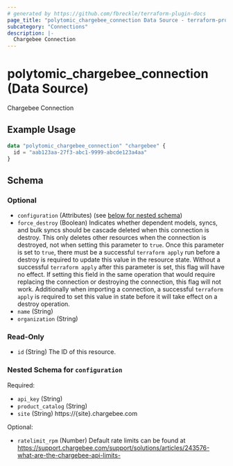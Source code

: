```yaml
---
# generated by https://github.com/fbreckle/terraform-plugin-docs
page_title: "polytomic_chargebee_connection Data Source - terraform-provider-polytomic"
subcategory: "Connections"
description: |-
  Chargebee Connection
---
```


# polytomic_chargebee_connection (Data Source)

Chargebee Connection

## Example Usage

```terraform
data "polytomic_chargebee_connection" "chargebee" {
  id = "aab123aa-27f3-abc1-9999-abcde123a4aa"
}
```

<!-- schema generated by tfplugindocs -->
## Schema

### Optional

- `configuration` (Attributes) (see [below for nested schema](#nestedatt--configuration))
- `force_destroy` (Boolean) Indicates whether dependent models, syncs, and bulk syncs should be cascade deleted when this connection is destroy. This only deletes other resources when the connection is destroyed, not when setting this parameter to `true`. Once this parameter is set to `true`, there must be a successful `terraform apply` run before a destroy is required to update this value in the resource state. Without a successful `terraform apply` after this parameter is set, this flag will have no effect. If setting this field in the same operation that would require replacing the connection or destroying the connection, this flag will not work. Additionally when importing a connection, a successful `terraform apply` is required to set this value in state before it will take effect on a destroy operation.
- `name` (String)
- `organization` (String)

### Read-Only

- `id` (String) The ID of this resource.

<a id="nestedatt--configuration"></a>
### Nested Schema for `configuration`

Required:

- `api_key` (String)
- `product_catalog` (String)
- `site` (String) https://{site}.chargebee.com

Optional:

- `ratelimit_rpm` (Number) Default rate limits can be found at https://support.chargebee.com/support/solutions/articles/243576-what-are-the-chargebee-api-limits-



